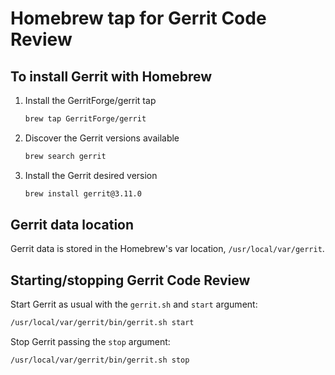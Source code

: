 # Homebrew tap for Gerrit Code Review

## To install Gerrit with Homebrew

1. Install the GerritForge/gerrit tap
   ```sh
   brew tap GerritForge/gerrit
   ```
2. Discover the Gerrit versions available
   ```sh
   brew search gerrit
   ```
3. Install the Gerrit desired version
   ```sh
   brew install gerrit@3.11.0
   ```

## Gerrit data location

Gerrit data is stored in the Homebrew's var location, `/usr/local/var/gerrit`.

## Starting/stopping Gerrit Code Review

Start Gerrit as usual with the `gerrit.sh` and `start` argument:

```sh
/usr/local/var/gerrit/bin/gerrit.sh start
```

Stop Gerrit passing the `stop` argument:

```sh
/usr/local/var/gerrit/bin/gerrit.sh stop
```
